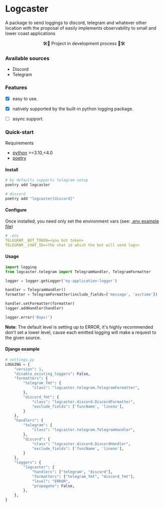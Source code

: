 # Logcaster
A package to send loggings to discord, telegram and whatever other location with the proposal of easily implements observability to small and lower coast applications

<p align="center">🛠🔧 Project in development process 🔧🛠</p>

### Available sources
- Discord
- Telegram

### Features
- [x] easy to use.
- [x] natively supported by the built-in python logging package.
- [ ] async support.


### Quick-start
Requirements
- [python](https://pyton.org) >=3.10,<4.0
- [poetry](https://python-poetry.org)

#### Install
```sh
# by defaults supports telegram setup
poetry add logcaster

# discord
poetry add "logcaster[discord]"
```

#### Configure
Once installed, you need only set the environment vars (see: [.env example file](https://github.com/LeandroDeJesus-S/logcaster/blob/main/.env-example))
```yml
# .env
TELEGRAM__BOT_TOKEN=<you bot token>
TELEGRAM__CHAT_ID=<the chat id which the bot will send logs>
```

#### Usage
```py
import logging
from logcaster.telegram import TelegramHandler, TelegramFormatter

logger = logger.getLogger('my-application-logger')

handler = TelegramHandler()
formatter = TelegramFormatter(include_fields=['message', 'asctime'])

handler.setFormatter(formatter)
logger.addHandler(handler)

logger.error('Oops!')
```

**Note**: The default level is setting up to ERROR, it's highly recommended don't set a lower level, cause each emitted logging will make a request to the given source.


#### Django example
```py
# settings.py
LOGGING = {
    "version": 1,
    "disable_existing_loggers": False,
    "formatters": {
        "telegram_fmt": {
            "class": "logcaster.telegram.TelegramFormatter",
        },
        "discord_fmt": {
            "class": "logcaster.discord.DiscordFormatter",
            "exclude_fields": ['funcName', 'lineno'],
        }
    },
    "handlers": {
        "telegram": {
            "class": "logcaster.telegram.TelegramHandler",
        },
        "discord": {
            "class": "logcaster.discord.DiscordHandler",
            "exclude_fields": ['funcName', 'lineno'],
        }
    },
    "loggers": {
        "logcaster": {
            "handlers": ["telegram", "discord"],
            "formatters": ["telegram_fmt", "discord_fmt"],
            "level": "ERROR",
            "propagate": False,
        },
    },
}
```